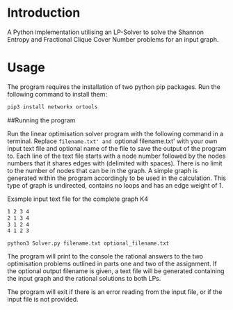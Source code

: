 # Introduction

A Python implementation utilising an LP-Solver to solve the Shannon Entropy and Fractional Clique Cover Number problems for an input graph.

# Usage

The program requires the installation of two python pip packages. Run the following command
to install them:

```bash
pip3 install networkx ortools
```

 ##Running the program

Run the linear optimisation solver program with the following command in a terminal.
Replace `filename.txt' and `optional filename.txt' with your own input text file and optional
name of the file to save the output of the program to. Each line of the text file starts with a
node number followed by the nodes numbers that it shares edges with (delimited with spaces).
There is no limit to the number of nodes that can be in the graph. A simple graph is generated
within the program accordingly to be used in the calculation. This type of graph is undirected,
contains no loops and has an edge weight of 1.

Example input text file for the
complete graph K4
```bash
1 2 3 4
2 1 3 4
3 1 2 4
4 1 2 3
```

```
python3 Solver.py filename.txt optional_filename.txt
```

The program will print to the console the rational answers to the two optimisation problems
outlined in parts one and two of the assignment. If the optional output filename is given, a text
file will be generated containing the input graph and the rational solutions to both LPs.

The program will exit if there is an error reading from the input file, or if the input file is not
provided.